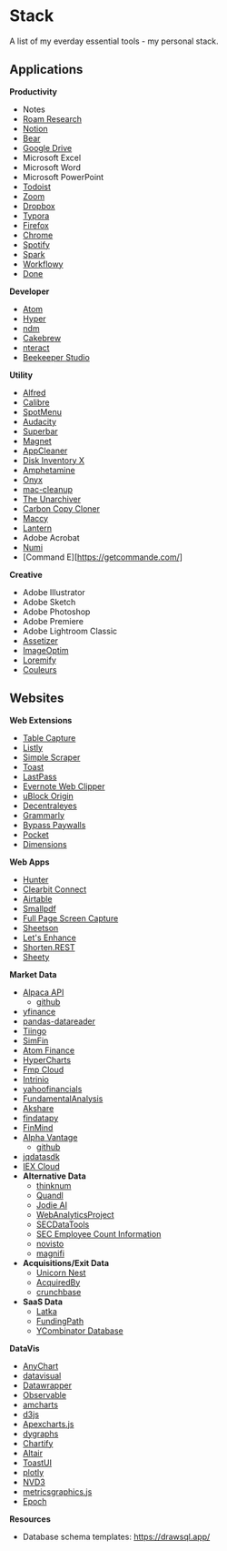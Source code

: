 # Stack

A list of my everday essential tools - my personal stack.



## Applications

**Productivity**

- Notes
- [Roam Research](https://roamresearch.com/)
- [Notion](https://www.notion.so/)
- [Bear](https://bear.app/)
- [Google Drive](https://www.google.com/drive/)
- Microsoft Excel
- Microsoft Word
- Microsoft PowerPoint
- [Todoist](https://todoist.com/)
- [Zoom](https://zoom.us/)
- [Dropbox](https://www.dropbox.com/)
- [Typora](https://typora.io/)
- [Firefox](https://www.mozilla.org/en-CA/firefox/new/)
- [Chrome](https://www.google.com/chrome/)
- [Spotify](https://www.spotify.com/ca-en/)
- [Spark](https://sparkmailapp.com/)
- [Workflowy](https://workflowy.com/)
- [Done](https://apps.apple.com/us/app/done-a-simple-habit-tracker/id1103961876)

**Developer**

- [Atom](https://atom.io/)
- [Hyper](https://hyper.is/)
- [ndm](https://www.npmjs.com/package/ndm)
- [Cakebrew](https://www.cakebrew.com/)
- [nteract](https://nteract.io/)
- [Beekeeper Studio](https://www.beekeeperstudio.io/)

**Utility**

- [Alfred](https://www.alfredapp.com/)
- [Calibre](https://calibre-ebook.com/)
- [SpotMenu](https://kmikiy.github.io/SpotMenu/)
- [Audacity](https://www.audacityteam.org/)
- [Superbar](https://www.superbar.app/)
- [Magnet](https://magnet.crowdcafe.com/)
- [AppCleaner](https://freemacsoft.net/appcleaner/)
- [Disk Inventory X](http://www.derlien.com/)
- [Amphetamine](https://www.macupdate.com/app/mac/52683/amphetamine)
- [Onyx](https://www.titanium-software.fr/en/onyx.html)
- [mac-cleanup](https://github.com/fwartner/mac-cleanup)
- [The Unarchiver](https://theunarchiver.com/)
- [Carbon Copy Cloner](https://bombich.com/)
- [Maccy](https://maccy.app/)
- [Lantern](https://lantern.io/en_US/index.html)
- Adobe Acrobat
- [Numi](https://numi.app/)
- [Command E][https://getcommande.com/]

**Creative**

- Adobe Illustrator
- Adobe Sketch
- Adobe Photoshop
- Adobe Premiere
- Adobe Lightroom Classic
- [Assetizer](https://github.com/jkmathew/Assetizer)
- [ImageOptim](https://github.com/ImageOptim/ImageOptim)
- [Loremify](https://tobiasahlin.com/blog/introducing-loremify/)
- [Couleurs](https://couleursapp.com/)

## Websites

**Web Extensions**

- [Table Capture](https://www.producthunt.com/posts/table-capture)
- [Listly](https://chrome.google.com/webstore/detail/listly-web-scraping-in-se/ihljmnfgkkmoikgkdkjejbkpdpbmcgeh?utm_source=chrome-app-launcher-info-dialog)
- [Simple Scraper](https://simplescraper.io/?ref=producthunt)
- [Toast](https://dotoast.com/)
- [LastPass](https://www.lastpass.com/)
- [Evernote Web Clipper](https://evernote.com/features/webclipper)
- [uBlock Origin](https://ublock.org/)
- [Decentraleyes](https://decentraleyes.org/)
- [Grammarly](https://app.grammarly.com/)
- [Bypass Paywalls](https://github.com/iamadamdev/bypass-paywalls-chrome)
- [Pocket](https://getpocket.com/)
- [Dimensions](https://www.producthunt.com/posts/dimensions-3)

**Web Apps**

- [Hunter](https://hunter.io/)
- [Clearbit Connect](https://chrome.google.com/webstore/detail/clearbit-connect-supercha/pmnhcgfcafcnkbengdcanjablaabjplo)
- [Airtable](https://airtable.com/)
- [Smallpdf](https://smallpdf.com/)
- [Full Page Screen Capture](https://gofullpage.com/)
- [Sheetson](https://sheetson.com/)
- [Let's Enhance](https://letsenhance.io/)
- [Shorten.REST](https://shorten.rest/)
- [Sheety](https://sheety.co/)

**Market Data**

- [Alpaca API](https://alpaca.markets/)
  - [github](https://github.com/alpacahq/alpaca-trade-api-python)
- [yfinance](https://github.com/ranaroussi/yfinance)
- [pandas-datareader](https://pandas-datareader.readthedocs.io/en/latest/)
- [Tiingo](https://www.tiingo.com/)
- [SimFin](https://simfin.com/)
- [Atom Finance](https://atom.finance/)
- [HyperCharts](https://hypercharts.co/)
- [Fmp Cloud](https://fmpcloud.io/)
- [Intrinio](https://intrinio.com/)
- [yahoofinancials](https://github.com/JECSand/yahoofinancials)
- [FundamentalAnalysis](https://github.com/JerBouma/FundamentalAnalysis)
- [Akshare](https://github.com/jindaxiang/akshare)
- [findatapy](https://github.com/cuemacro/findatapy)
- [FinMind](https://finmind.github.io/)
- [Alpha Vantage](https://www.alphavantage.co/)
  - [github](https://github.com/RomelTorres/alpha_vantage)
- [jqdatasdk](https://github.com/JoinQuant/jqdatasdk)
- [IEX Cloud](https://iexcloud.io/)
- **Alternative Data**
  - [thinknum](https://www.thinknum.com/)
  - [Quandl](https://www.quandl.com/)
  - [Jodie AI](https://jodie.ai/hi/)
  - [WebAnalyticsProject](https://github.com/lin882/WebAnalyticsProject)
  - [SECDataTools](https://github.com/tniedbala/SECDataTools)
  - [SEC Employee Count Information](https://github.com/healthgradient/sec_employee_information_extraction)
  - [novisto](https://novisto.com/#novisto-platform)
  - [magnifi](https://www.magnifi.com/)
- **Acquisitions/Exit Data**
  - [Unicorn Nest](https://unicorn-nest.com/home)
  - [AcquiredBy](https://acquiredby.co/)
  - [crunchbase](https://www.crunchbase.com)
- **SaaS Data**
  - [Latka](https://getlatka.com/)
  - [FundingPath](https://fundingpath.co/)
  - [YCombinator Database](https://www.ycdb.co/)

**DataVis**

- [AnyChart](https://www.anychart.com/)
- [datavisual](https://datavisu.al/)
- [Datawrapper](https://www.datawrapper.de/)
- [Observable](https://www.datawrapper.de/)
- [amcharts](https://www.amcharts.com/)
- [d3js](https://d3js.org/)
- [Apexcharts.js](https://apexcharts.com/)
- [dygraphs](http://dygraphs.com/)
- [Chartify](https://github.com/spotify/chartify)
- [Altair](https://altair-viz.github.io/index.html)
- [ToastUI](https://ui.toast.com/)
- [plotly](https://plotly.com/javascript/)
- [NVD3](http://nvd3.org/)
- [metricsgraphics.js](https://metricsgraphicsjs.org/)
- [Epoch](http://epochjs.github.io/epoch/)



**Resources**

- Database schema templates: https://drawsql.app/